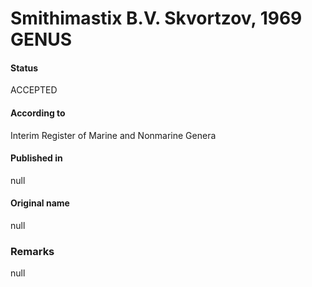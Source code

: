 Smithimastix B.V. Skvortzov, 1969 GENUS
=======

#### Status
ACCEPTED

#### According to
Interim Register of Marine and Nonmarine Genera

#### Published in
null

#### Original name
null

### Remarks
null
